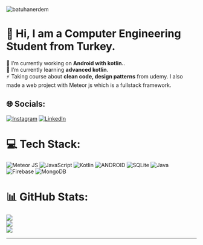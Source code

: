 <p align="left"> <img src="https://komarev.com/ghpvc/?username=batuhanerdem&label=Profile%20views&color=0e75b6&style=flat" alt="batuhanerdem" /> </p>

# 💫 Hi, I am a Computer Engineering Student from Turkey.
🔭 I’m currently working on **Android with kotlin.**.<br>🌱 I’m currently learning **advanced kotlin**.<br>⚡ Taking course about **clean code, design patterns** from udemy. I also made a web project with Meteor js which is a fullstack framework.


## 🌐 Socials:
[![Instagram](https://img.shields.io/badge/Instagram-%23E4405F.svg?logo=Instagram&logoColor=white)](https://instagram.com/batuhannerdem_) [![LinkedIn](https://img.shields.io/badge/LinkedIn-%230077B5.svg?logo=linkedin&logoColor=white)](https://linkedin.com/in/https://www.linkedin.com/in/batuhan-erdem/) 

# 💻 Tech Stack:
![Meteor JS](https://img.shields.io/badge/meteorjs-%23d74c4c.svg?style=for-the-badge&logo=meteor&logoColor=white) ![JavaScript](https://img.shields.io/badge/javascript-%23323330.svg?style=for-the-badge&logo=javascript&logoColor=%23F7DF1E) ![Kotlin](https://img.shields.io/badge/kotlin-%230095D5.svg?style=for-the-badge&logo=kotlin&logoColor=white) ![ANDROID](https://img.shields.io/badge/android-%2320232a.svg?style=for-the-badge&logo=android&logoColor=%a4c639) ![SQLite](https://img.shields.io/badge/sqlite-%2307405e.svg?style=for-the-badge&logo=sqlite&logoColor=white) ![Java](https://img.shields.io/badge/java-%23ED8B00.svg?style=for-the-badge&logo=java&logoColor=white) ![Firebase](https://img.shields.io/badge/firebase-%23039BE5.svg?style=for-the-badge&logo=firebase) ![MongoDB](https://img.shields.io/badge/MongoDB-%234ea94b.svg?style=for-the-badge&logo=mongodb&logoColor=white)
# 📊 GitHub Stats:
![](https://github-readme-stats.vercel.app/api?username=batuhanerdem&theme=omni&hide_border=false&include_all_commits=true&count_private=false)<br/>
![](https://github-readme-streak-stats.herokuapp.com/?user=batuhanerdem&theme=omni&hide_border=false)<br/>
![](https://github-readme-stats.vercel.app/api/top-langs/?username=batuhanerdem&theme=omni&hide_border=false&include_all_commits=true&count_private=false&layout=compact)

---
